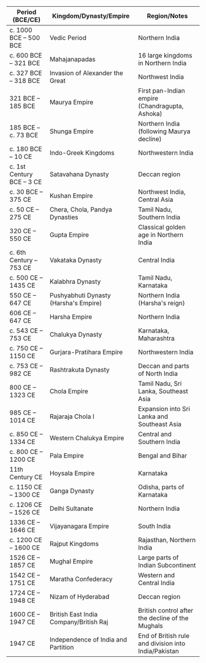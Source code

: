 

| Period (BCE/CE)        | Kingdom/Dynasty/Empire                  | Region/Notes                                          |
|------------------------|-----------------------------------------|------------------------------------------------------|
| c. 1000 BCE – 500 BCE   | Vedic Period                           | Northern India                                        |
| c. 600 BCE – 321 BCE    | Mahajanapadas                          | 16 large kingdoms in Northern India                  |
| c. 327 BCE – 318 BCE    | Invasion of Alexander the Great        | Northwest India                                      |
| 321 BCE – 185 BCE       | Maurya Empire                          | First pan-Indian empire (Chandragupta, Ashoka)        |
| 185 BCE – c. 73 BCE     | Shunga Empire                          | Northern India (following Maurya decline)             |
| c. 180 BCE – 10 CE      | Indo-Greek Kingdoms                    | Northwestern India                                    |
| c. 1st Century BCE – 3 CE | Satavahana Dynasty                    | Deccan region                                         |
| c. 30 BCE – 375 CE      | Kushan Empire                          | Northwest India, Central Asia                        |
| c. 50 CE – 275 CE       | Chera, Chola, Pandya Dynasties         | Tamil Nadu, Southern India                           |
| 320 CE – 550 CE         | Gupta Empire                           | Classical golden age in Northern India               |
| c. 6th Century – 753 CE | Vakataka Dynasty                       | Central India                                        |
| c. 500 CE – 1435 CE     | Kalabhra Dynasty                       | Tamil Nadu, Karnataka                                |
| 550 CE – 647 CE         | Pushyabhuti Dynasty (Harsha's Empire)  | Northern India (Harsha's reign)                      |
| 606 CE – 647 CE         | Harsha Empire                          | Northern India                                        |
| c. 543 CE – 753 CE      | Chalukya Dynasty                       | Karnataka, Maharashtra                               |
| c. 750 CE – 1150 CE     | Gurjara-Pratihara Empire               | Northwestern India                                   |
| c. 753 CE – 982 CE      | Rashtrakuta Dynasty                    | Deccan and parts of North India                      |
| 800 CE – 1323 CE        | Chola Empire                           | Tamil Nadu, Sri Lanka, Southeast Asia                |
| 985 CE – 1014 CE        | Rajaraja Chola I                       | Expansion into Sri Lanka and Southeast Asia          |
| c. 850 CE – 1334 CE     | Western Chalukya Empire                | Central and Southern India                           |
| c. 800 CE – 1200 CE     | Pala Empire                            | Bengal and Bihar                                     |
| 11th Century CE         | Hoysala Empire                         | Karnataka                                            |
| c. 1150 CE – 1300 CE    | Ganga Dynasty                          | Odisha, parts of Karnataka                           |
| c. 1206 CE – 1526 CE    | Delhi Sultanate                        | Northern India                                       |
| 1336 CE – 1646 CE       | Vijayanagara Empire                    | South India                                          |
| c. 1200 CE – 1600 CE    | Rajput Kingdoms                        | Rajasthan, Northern India                            |
| 1526 CE – 1857 CE       | Mughal Empire                          | Large parts of Indian Subcontinent                   |
| 1542 CE – 1751 CE       | Maratha Confederacy                    | Western and Central India                            |
| 1724 CE – 1948 CE       | Nizam of Hyderabad                     | Deccan region                                        |
| 1600 CE – 1947 CE       | British East India Company/British Raj | British control after the decline of the Mughals     |
| 1947 CE                 | Independence of India and Partition    | End of British rule and division into India/Pakistan |
